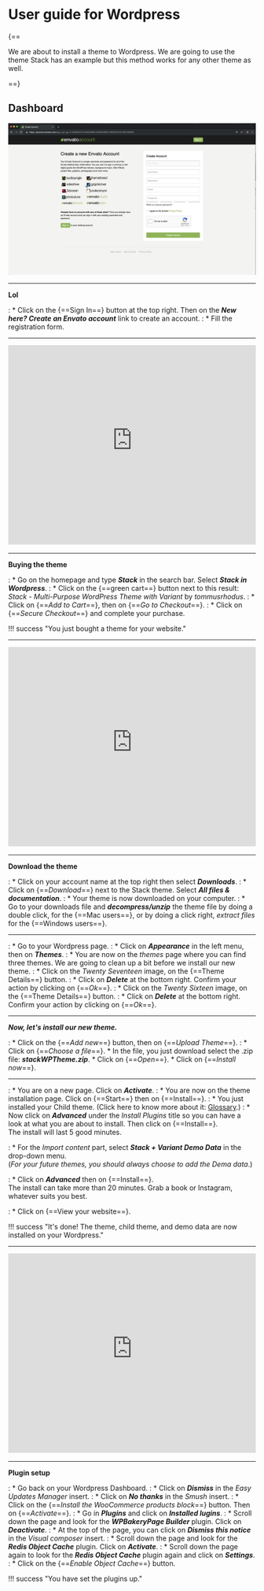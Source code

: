 # User guide for Wordpress

{==

We are about to install a theme to Wordpress. We are going to use the theme Stack has an example but this method works for any other theme as well.
<!-- If you want to buy an e-commerce theme or one of the themes that we present on this documentation, you can also go directly to the relevant module *link*. -->

==}

## Dashboard

<p><a href="/assets/images/wp/theme/1.png" target="_blank"><img alt="Runcloud.io" src="/assets/images/wp/theme/1.png"></a></p>

***

**Lol**

:    * Click on the {==Sign In==} button at the top right. Then on the ***New here? Create an Envato account*** link to create an account.
:    * Fill the registration form.

***

<iframe width="100%" height="405" src="https://www.youtube-nocookie.com/embed/VK884Ah4qbk?rel=0" frameborder="0" allow="accelerometer; autoplay; encrypted-media; gyroscope; picture-in-picture setPlaybackQuality(hd1080);" allowfullscreen></iframe>

***

**Buying the theme**
 
:    * Go on the homepage and type ***Stack*** in the search bar. Select  ***Stack in Wordpress***.
:    * Click on the {==green cart==} button next to this result: *Stack - Multi-Purpose WordPress Theme with Variant* by *tommusrhodus*. 
:    * Click on {==*Add to Cart*==}, then on  {==*Go to Checkout*==}.
:    * Click on {==*Secure Checkout*==} and complete your purchase.

!!! success "You just bought a theme for your website."

***

<iframe width="100%" height="405" src="https://www.youtube-nocookie.com/embed/VK884Ah4qbk?rel=0" frameborder="0" allow="accelerometer; autoplay; encrypted-media; gyroscope; picture-in-picture setPlaybackQuality(hd1080);" allowfullscreen></iframe>

***

**Download the theme**

:    * Click on your account name at the top right then select ***Downloads***.
:    * Click on {==*Download*==} next to the Stack theme. Select ***All files & documentation***.
:    * Your theme is now downloaded on your computer.
:    * Go to your downloads file and ***decompress/unzip*** the theme file by doing a double click, for the {==Mac users==}, or by doing a click right, *extract files* for the {==Windows users==}.

***

:    * Go to your Wordpress page.
:    * Click on ***Appearance*** in the left menu, then on ***Themes***.
:    * You are now on the *themes* page where you can find three themes. We are going to clean up a bit before we install our new theme.
:    * Click on the *Twenty Seventeen* image, on the {==Theme Details==} button.
:    * Click on ***Delete*** at the bottom right. Confirm your action by clicking on {==*Ok*==}.
:    * Click on the *Twenty Sixteen* image, on the {==Theme Details==} button.
:    * Click on ***Delete*** at the bottom right. Confirm your action by clicking on {==*Ok*==}.

***

***Now, let's install our new theme.***

:    * Click on the {==*Add new*==} button, then on {==*Upload Theme*==}.
:    * Click on {==*Choose a file*==}.
        * In the file, you just download select the .zip file: ***stackWPTheme.zip***.
        * Click on {==*Open*==}. 
        * Click on {==*Install now*==}.

***

:    * You are on a new page. Click on ***Activate***.
:    * You are now on the theme installation page. Click on {==Start==} then on {==Install==}.
:    * You just installed your Child theme. (Click here to know more about it: <a href="/help/glossary/#wordpress-theme-and-child-theme" target="_blank">Glossary</a>.)
:    * Now click on ***Advanced*** under the *Install Plugins* title so you can have a look at what you are about to install. Then click on {==Install==}.<br>
The install will last 5 good minutes.

:    * For the *Import content* part, select ***Stack + Variant Demo Data*** in the drop-down menu. <br>
(*For your future themes, you should always choose to add the Dema data*.)

:    * Click on ***Advanced*** then on {==Install==}.<br>
The install can take more than 20 minutes. Grab a book or Instagram, whatever suits you best.

:    * Click on {==View your website==}.

!!! success "It's done! The theme, child theme, and demo data are now installed on your Wordpress."

***

<iframe width="100%" height="405" src="https://www.youtube-nocookie.com/embed/VK884Ah4qbk?rel=0" frameborder="0" allow="accelerometer; autoplay; encrypted-media; gyroscope; picture-in-picture setPlaybackQuality(hd1080);" allowfullscreen></iframe>

***

**Plugin setup**

:    * Go back on your Wordpress Dashboard.
:    * Click on ***Dismiss*** in the *Easy Updates Manager* insert.
:    * Click on ***No thanks*** in the *Smush* insert.
:    * Click on the {==*Install the WooCommerce products block*==} button. Then on {==*Activate*==}.
:    * Go in ***Plugins*** and click on ***Installed lugins***.
:    * Scroll down the page and look for the ***WPBakeryPage Builder*** plugin. Click on ***Deactivate***.
:    * At the top of the page, you can click on ***Dismiss this notice*** in the *Visual composer* insert.
:    *  Scroll down the page and look for the ***Redis Object Cache*** plugin. Click on ***Activate***.
:    * Scroll down the page again to look for the ***Redis Object Cache*** plugin again and click on ***Settings***.
:    * Click on the {==*Enable Object Cache*==} button.

!!! success "You have set the plugins up."